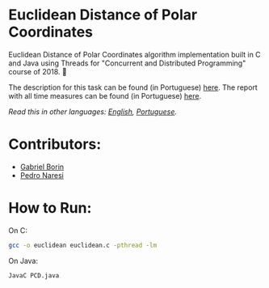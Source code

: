 # Euclidean Distance of Polar Coordinates
Euclidean Distance of Polar Coordinates algorithm implementation built in C and Java using Threads for "Concurrent and Distributed Programming" course of 2018. 📏

The description for this task can be found (in Portuguese) [here](LAB-04-gerenciamento-memoria.pdf). The report with all time measures can be found (in Portuguese) [here](20180823-relatorio-t1.pdf).

*Read this in other languages: [English](README.md), [Portuguese](README.pt-BR.md).*

# Contributors:
- [Gabriel Borin](https://github.com/GaBorin)
- [Pedro Naresi](https://github.com/pedronaresi)

# How to Run:
On C:
```sh
gcc -o euclidean euclidean.c -pthread -lm
```

On Java:
```sh
JavaC PCD.java
```

